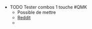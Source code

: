 - TODO Tester combos 1 touche #QMK
	- Possible de mettre
	- [Reddit](https://www.reddit.com/r/ErgoMechKeyboards/comments/11bppqh/what_are_your_thoughts_on_the_miryoku_layout/)
	-